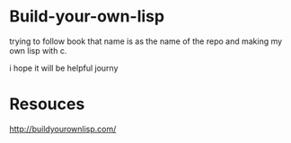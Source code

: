 # Build-your-own-lisp
trying to follow book that name is as the name of the repo and making my own lisp with c.

i hope it will be helpful journy

# Resouces

http://buildyourownlisp.com/
